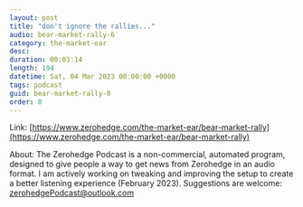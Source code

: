 ```yaml
---
layout: post
title: "don't ignore the rallies..."
audio: bear-market-rally-6
category: the-market-ear
desc: 
duration: 00:03:14
length: 194
datetime: Sat, 04 Mar 2023 00:00:00 +0000
tags: podcast
guid: bear-market-rally-0
order: 0
---
```



Link: [https://www.zerohedge.com/the-market-ear/bear-market-rally](https://www.zerohedge.com/the-market-ear/bear-market-rally)

About: The Zerohedge Podcast is a non-commercial, automated program, designed to give people a way to get news from Zerohedge in an audio format.  I am actively working on tweaking and improving the setup to create a better listening experience (February 2023).  Suggestions are welcome: [zerohedgePodcast@outlook.com](mailto:zerohedgePodcast@outlook.com)